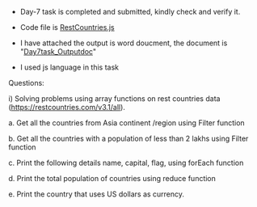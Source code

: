 - Day-7 task is completed and submitted, kindly check and verify it.

- Code file is [RestCountries.js](RestCountries.js)

- I have attached the output is word doucment, the document is "[Day7task_Outputdoc](Day7_Task_08Feb2024.docx)"

- I used js language in this task

Questions: 

i) Solving problems using array functions on rest countries data (https://restcountries.com/v3.1/all).

a. Get all the countries from Asia continent /region using Filter function

b. Get all the countries with a population of less than 2 lakhs using Filter function

c. Print the following details name, capital, flag, using forEach function

d. Print the total population of countries using reduce function

e. Print the country that uses US dollars as currency.
